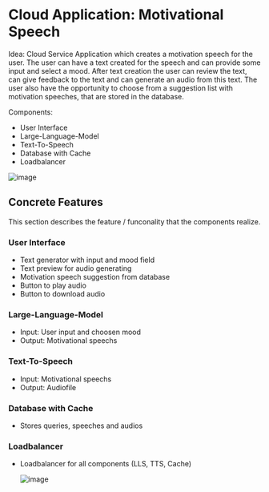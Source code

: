 # Cloud Application: Motivational Speech

Idea: Cloud Service Application which creates a motivation speech for the user. 
The user can have a text created for the speech and can provide some input and select a mood. 
After text creation the user can review the text, can give feedback to the text and can generate an audio from this text.
The user also have the opportunity to choose from a suggestion list with motivation speeches, that are stored in the database.

Components:
- User Interface
- Large-Language-Model
- Text-To-Speech
- Database with Cache
- Loadbalancer

![image](https://github.com/user-attachments/assets/68b8af22-963e-478f-ada5-5be8d000142a)


## Concrete Features

This section describes the feature / funconality that the components realize.


### User Interface 
- Text generator with input and mood field
- Text preview for audio generating
- Motivation speech suggestion from database
- Button to play audio
- Button to download audio 


### Large-Language-Model 
- Input: User input and choosen mood
- Output: Motivational speechs


### Text-To-Speech 
- Input: Motivational speechs
- Output: Audiofile


### Database with Cache 
- Stores queries, speeches and audios


### Loadbalancer 
- Loadbalancer for all components (LLS, TTS, Cache)



  ![image](https://github.com/user-attachments/assets/bbd017e6-d451-45e6-af28-1a78a0b5d582)

